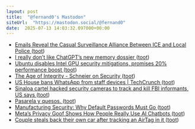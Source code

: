 ```yaml
---
layout: post
title:  "@fernand0's Mastodon"
siteUrl:  "https://mastodon.social/@fernand0"
date:  2025-07-13 14:03:32.097000+00:00
---
```

*  [Emails Reveal the Casual Surveillance Alliance Between ICE and Local Police ](https://www.404media.co/emails-reveal-the-casual-surveillance-alliance-between-ice-and-local-police) ([toot](https://mastodon.social/@fernand0/114846296446979347))
*  [I really don’t like ChatGPT’s new memory dossier ](https://simonwillison.net/2025/May/21/chatgpt-new-memory) ([toot](https://mastodon.social/@fernand0/114845711299656361))
*  [Ubuntu disables Intel GPU security mitigations, promises 20% performance boost ](https://arstechnica.com/security/2025/06/ubuntu-disables-intel-gpu-security-mitigations-promises-20-performance-boost) ([toot](https://mastodon.social/@fernand0/114845419202403361))
*  [The Age of Integrity - Schneier on Security ](https://www.schneier.com/blog/archives/2025/06/the-age-of-integrity.htm) ([toot](https://mastodon.social/@fernand0/114845231224692385))
*  [US House bans WhatsApp from staff devices \| TechCrunch ](https://techcrunch.com/2025/06/24/us-bans-whatsapp-from-house-of-representatives-staff-devices) ([toot](https://mastodon.social/@fernand0/114844891247998438))
*  [Sinaloa cartel hacked security cameras to track and kill FBI informants, US says ](https://www.theguardian.com/world/2025/jun/27/sinaloa-cartel-fbi-hacker) ([toot](https://mastodon.social/@fernand0/114843246041017042))
*  [Pasarela y quesos. ](https://avecesunafoto.wordpress.com/2025/07/12/pasarela-y-quesos) ([toot](https://mastodon.social/@fernand0/114841442560328618))
*  [Manufacturing Security: Why Default Passwords Must Go ](https://thehackernews.com/2025/07/manufacturing-security-why-default.htm) ([toot](https://mastodon.social/@fernand0/114841440504553354))
*  [Meta’s Privacy Goof Shows How People Really Use AI Chatbots ](https://nymag.com/intelligencer/article/metas-privacy-goof-shows-how-people-really-use-ai-chatbots.htm) ([toot](https://mastodon.social/@fernand0/114841143896067041))
*  [Couple steals back their own car after tracking an AirTag in it ](https://appleinsider.com/articles/25/06/13/couple-steals-back-their-own-car-after-tracking-an-airtag-in-i) ([toot](https://mastodon.social/@fernand0/114840916359456510))
